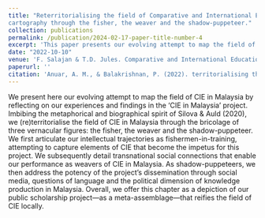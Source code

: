 ```yaml
---
title: "Reterritorialising the field of Comparative and International Education in Malaysia: Adventures in
cartography through the fisher, the weaver and the shadow-puppeteer."
collection: publications
permalink: /publication/2024-02-17-paper-title-number-4
excerpt: 'This paper presents our evolving attempt to map the field of CIE in Malaysia by reflecting on our experiences and findings in the ‘CIE in Malaysia’ project'
date: "2022-10-10"
venue: 'F. Salajan & T.D. Jules. Comparative and International Education (Re)Assembled. Bloomsbury Publishing'
paperurl: ''
citation: 'Anuar, A. M., & Balakrishnan, P. (2022). territorialising the field of Comparative and International Education in Malaysia: Adventures in cartography through the fisher, the weaver and the shadow-puppeteer. Comparative and International Education (Re) Assembled: Examining a Scholarly Field through an Assemblage Theory Lens, 113-126.'
---
```


We present here our evolving attempt to map the field of CIE in Malaysia by reflecting on our experiences and findings in the ‘CIE in Malaysia’ project. Imbibing the metaphorical and biographical spirit of Silova & Auld (2020), we (re)territorialise the field of CIE in Malaysia through the bricolage of three vernacular figures: the fisher, the weaver and the shadow-puppeteer. We first articulate our intellectual trajectories as fishermen-in-training, attempting to capture elements of CIE that become the impetus for this project. We subsequently detail transnational social connections that enable our performance as weavers of CIE in Malaysia. As shadow-puppeteers, we then address the potency of the project’s dissemination through social media, questions of language and the political dimension of knowledge production in Malaysia. Overall, we offer this chapter as a depiction of our public scholarship project—as a meta-assemblage—that reifies the field of CIE locally.
